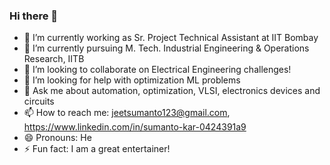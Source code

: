 ### Hi there 👋

<!--
**Eyantra698Sumanto/Eyantra698Sumanto** is a ✨ _special_ ✨ repository because its `README.md` (this file) appears on your GitHub profile.

Here are some ideas to get you started:-->
- 🔭 I’m currently working as Sr. Project Technical Assistant at IIT Bombay
- 🌱 I’m currently pursuing M. Tech. Industrial Engineering & Operations Research, IITB
- 👯 I’m looking to collaborate on Electrical Engineering challenges!
- 🤔 I’m looking for help with optimization ML problems
- 💬 Ask me about automation, optimization, VLSI, electronics devices and circuits
- 📫 How to reach me: jeetsumanto123@gmail.com, https://www.linkedin.com/in/sumanto-kar-0424391a9
- 😄 Pronouns: He
- ⚡ Fun fact: I am a great entertainer!

